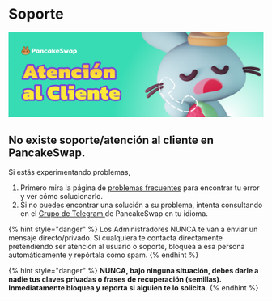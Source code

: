 # Soporte

![](../.gitbook/assets/at-al-cliente.png)

## No existe soporte/atención al cliente en PancakeSwap.

Si estás experimentando problemas,

1. Primero mira la página de [problemas frecuentes](../click-here-for-help/troubleshooting-errors.md) para encontrar tu error y ver cómo solucionarlo.
2. Si no puedes encontrar una solución a su problema, intenta consultando en el [Grupo de Telegram ](https://t.me/PancakeSwapEs)de PancakeSwap en tu idioma.

{% hint style="danger" %}
Los Administradores NUNCA te van a enviar un mensaje directo/privado. Si cualquiera te contacta directamente pretendiendo ser atención al usuario o soporte, bloquea a esa persona automáticamente y repórtala como spam.
{% endhint %}

{% hint style="danger" %}
**NUNCA, bajo ninguna situación, debes darle a nadie tus claves privadas o frases de recuperación \(semillas\). Inmediatamente bloquea y reporta si alguien te lo solicita.** 
{% endhint %}

